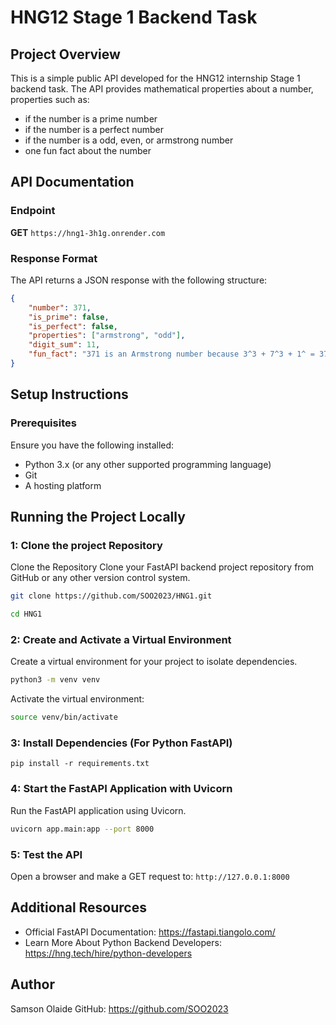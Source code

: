# HNG12 Stage 1 Backend Task  

## Project Overview  
This is a simple public API developed for the HNG12 internship Stage 1 backend task. The API provides mathematical properties about a number, properties such as:  

- if the number is a prime number 
- if the number is a perfect number 
- if the number is a odd, even, or armstrong number 
- one fun fact about the number

## API Documentation  

### Endpoint  
**GET** `https://hng1-3h1g.onrender.com`

### Response Format  
The API returns a JSON response with the following structure:  

```json
{
    "number": 371,
    "is_prime": false,
    "is_perfect": false,
    "properties": ["armstrong", "odd"],
    "digit_sum": 11,
    "fun_fact": "371 is an Armstrong number because 3^3 + 7^3 + 1^ = 371"
}
```

## Setup Instructions

### Prerequisites
Ensure you have the following installed:

- Python 3.x (or any other supported programming language)
- Git
- A hosting platform

## Running the Project Locally

### 1: Clone the project Repository

Clone the Repository
Clone your FastAPI backend project repository from GitHub or any other version control system.

```bash
git clone https://github.com/SOO2023/HNG1.git

cd HNG1
```

### 2: Create and Activate a Virtual Environment

Create a virtual environment for your project to isolate dependencies.

```bash
python3 -m venv venv
```

Activate the virtual environment:

```bash
source venv/bin/activate
```

### 3: Install Dependencies (For Python FastAPI)
```
pip install -r requirements.txt
```

### 4: Start the FastAPI Application with Uvicorn
Run the FastAPI application using Uvicorn.

```bash
uvicorn app.main:app --port 8000
```

### 5: Test the API
Open a browser and make a GET request to: `http://127.0.0.1:8000`

## Additional Resources

- Official FastAPI Documentation: https://fastapi.tiangolo.com/
- Learn More About Python Backend Developers: https://hng.tech/hire/python-developers

## Author

Samson Olaide
GitHub: https://github.com/SOO2023